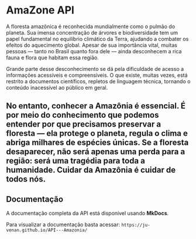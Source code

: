 # AmaZone API

A floresta amazônica é reconhecida mundialmente como o pulmão do planeta. Sua imensa concentração de árvores e biodiversidade tem um papel fundamental no equilíbrio climático da Terra, ajudando a combater os efeitos do aquecimento global. Apesar de sua importância vital, muitas pessoas — tanto no Brasil quanto fora dele — ainda desconhecem a rica fauna e flora que habitam essa região.

Grande parte desse desconhecimento se dá pela dificuldade de acesso a informações acessíveis e compreensíveis. O que existe, muitas vezes, está restrito a documentos científicos, repletos de linguagem técnica, tornando o conteúdo inacessível ao público em geral.

No entanto, conhecer a Amazônia é essencial. É por meio do conhecimento que podemos entender por que precisamos preservar a floresta — ela protege o planeta, regula o clima e abriga milhares de espécies únicas. Se a floresta desaparecer, não será apenas uma perda para a região: será uma tragédia para toda a humanidade. Cuidar da Amazônia é cuidar de todos nós.
---

## Documentação

A documentação completa da API está disponível usando **MkDocs**.

Para visualizar a documentação basta acessar:
`https://ju-venan.github.io/API---Amazonia/`
